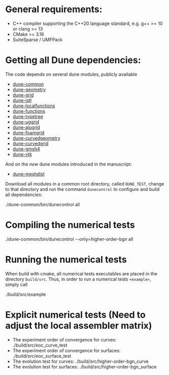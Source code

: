 General requirements:
======================================
- C++ compiler supporting the C++20 language standard, e.g. g++ >= 10 or clang >= 13
- CMake >= 3.16
- SuiteSparse / UMFPack

Getting all Dune dependencies:
======================================
The code depends on several dune modules, publicly available
- [dune-common](https://gitlab.dune-project.org/core/dune-common.git)
- [dune-geometry](https://gitlab.dune-project.org/core/dune-geometry.git)
- [dune-grid](https://gitlab.dune-project.org/core/dune-grid.git)
- [dune-istl](https://gitlab.dune-project.org/core/dune-istl.git)
- [dune-localfunctions](https://gitlab.dune-project.org/core/dune-localfunctions.git)
- [dune-functions](https://gitlab.dune-project.org/staging/dune-functions.git)
- [dune-typetree](https://gitlab.dune-project.org/staging/dune-typetree.git)
- [dune-uggrid](https://gitlab.dune-project.org/staging/dune-uggrid.git)
- [dune-alugrid](https://gitlab.dune-project.org/extensions/dune-alugrid.git)
- [dune-foamgrid](https://gitlab.dune-project.org/extensions/dune-foamgrid.git)
- [dune-curvedgeometry](https://gitlab.mn.tu-dresden.de/iwr/dune-curvedgeometry.git)
- [dune-curvedgrid](https://gitlab.mn.tu-dresden.de/iwr/dune-curvedgrid.git)
- [dune-gmsh4](https://gitlab.mn.tu-dresden.de/iwr/dune-gmsh4.git)
- [dune-vtk](https://gitlab.mn.tu-dresden.de/iwr/dune-vtk.git)

And on the *new* dune modules introduced in the manuscript:
- [dune-meshdist](https://gitlab.dune-project.org/extentsions/dune-meshdist)

Download all modules in a common root directory, called `DUNE_TEST`, change to that directory
and run the command `dunecontrol` to configure and build all dependencies:

./dune-common/bin/dunecontrol all

Compiling the numerical tests
======================================
./dune-common/bin/dunecontrol --only=higher-order-bgn all

Running the numerical tests
======================================
When build with cmake, all numerical tests executables are placed in the directory `build/src`.
Thus, in order to run a numerical tests `<example>`, simply call

./build/src/example

Explicit numerical tests (Need to adjust the local assembler matrix)
======================================
- The experiment order of convergence for curves:
  ./build/src/eoc_curve_test
- The experiment order of convergence for surfaces:
  ./build/src/eoc_surface_test
- The evolution test for curves:
  ./build/src/higher-order-bgn_curve
- The evolution test for surfaces:
  ./build/src/higher-order-bgn_surface

